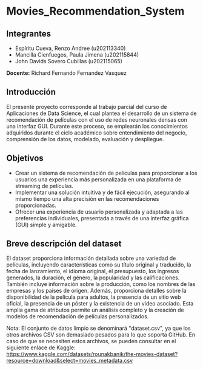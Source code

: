 # Movies_Recommendation_System

## Integrantes
- Espíritu Cueva, Renzo Andree (u202113340)
- Mancilla Cienfuegos, Paula Jimena (u202115844)
- John Davids Sovero Cubillas (u202115065)

**Docente:** Richard Fernando Fernandez Vasquez

## Introducción
El presente proyecto corresponde al trabajo parcial del curso de Aplicaciones de Data Science, el cual plantea el desarrollo de un sistema de recomendación de películas con el uso de redes neuronales densas con una interfaz GUI. Durante este proceso, se emplearán los conocimientos adquiridos durante el ciclo académico sobre entendimiento del negocio, comprensión de los datos, modelado, evaluación y despliegue.

## Objetivos
- Crear un sistema de recomendación de películas para proporcionar a los usuarios una experiencia más personalizada en una plataforma de streaming de películas.
- Implementar una solución intuitiva y de fácil ejecución, asegurando al mismo tiempo una alta precisión en las recomendaciones proporcionadas.
- Ofrecer una experiencia de usuario personalizada y adaptada a las preferencias individuales, presentada a través de una interfaz gráfica (GUI) simple y amigable.

## Breve descripción del dataset
El dataset proporciona información detallada sobre una variedad de películas, incluyendo características como su título original y traducido, la fecha de lanzamiento, el idioma original, el presupuesto, los ingresos generados, la duración, el género, la popularidad y las calificaciones. También incluye información sobre la producción, como los nombres de las empresas y los países de origen. Además, proporciona detalles sobre la disponibilidad de la película para adultos, la presencia de un sitio web oficial, la presencia de un póster y la existencia de un video asociado. Esta amplia gama de atributos permite un análisis completo y la creación de modelos de recomendación de películas personalizados.

Nota: El conjunto de datos limpio se denominará "dataset.csv", ya que los otros archivos CSV son demasiado pesados para lo que soporta GitHub. En caso de que se necesiten estos archivos, se pueden consultar en el siguiente enlace de Kaggle: https://www.kaggle.com/datasets/rounakbanik/the-movies-dataset?resource=download&select=movies_metadata.csv